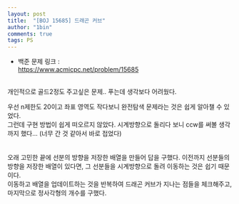 ```yaml
---
layout: post
title:  "[BOJ 15685] 드래곤 커브"
author: "1bin"
comments: true
tags: PS
---
```


 * 백준 문제 링크 :   
  https://www.acmicpc.net/problem/15685
<br>        
개인적으로 골드2정도 주고싶은 문제.. 푸는데 생각보다 어려웠다.  
  
우선 n제한도 20이고 좌표 영역도 작다보니 완전탐색 문제라는 것은 쉽게 알아챌 수 있었다.  
그런데 구현 방법이 쉽게 떠오르지 않았다. 시계방향으로 돌리다 보니 ccw를 써볼 생각까지 했다... (너무 간 것 같아서 바로 접었다)  
<br>  
오래 고민한 끝에 선분의 방향을 저장한 배열을 만들어 답을 구했다.
이전까지 선분들의 방향을 저장한 배열이 있다면, 그 선분들을 시계방향으로 돌려 이동하는 것은 쉽기 때문이다.  
이동하고 배열을 업데이트하는 것을 반복하여 드래곤 커브가 지나는 점들을 체크해주고, 마지막으로 정사각형의 개수를 구했다.  
<br>   
<script src="https://gist.github.com/1bin01/ff77d81fac1ab0fc1a6682e57e742ad7.js"></script>
